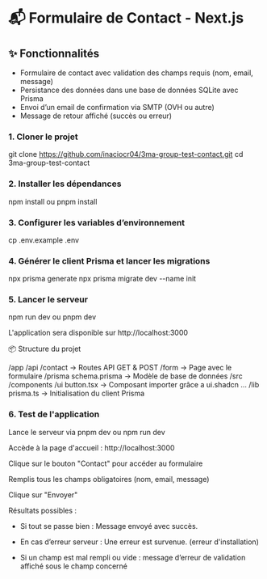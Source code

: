 # 📬 Formulaire de Contact - Next.js

## ✨ Fonctionnalités

- Formulaire de contact avec validation des champs requis (nom, email, message)
- Persistance des données dans une base de données SQLite avec Prisma
- Envoi d’un email de confirmation via SMTP (OVH ou autre)
- Message de retour affiché (succès ou erreur)

### 1. Cloner le projet

git clone https://github.com/inaciocr04/3ma-group-test-contact.git
cd 3ma-group-test-contact

### 2. Installer les dépendances

npm install ou pnpm install

### 3. Configurer les variables d’environnement

cp .env.example .env

### 4. Générer le client Prisma et lancer les migrations

npx prisma generate
npx prisma migrate dev --name init

### 5. Lancer le serveur

npm run dev ou pnpm dev

L'application sera disponible sur http://localhost:3000

📦 Structure du projet

/app
    /api
        /contact → Routes API GET & POST
    /form → Page avec le formulaire
/prisma
    schema.prisma → Modèle de base de données
/src
    /components
    /ui
        button.tsx → Composant importer grâce a ui.shadcn
        ...
    /lib
        prisma.ts → Initialisation du client Prisma

### 6. Test de l'application

Lance le serveur via pnpm dev ou npm run dev

Accède à la page d'accueil : http://localhost:3000

Clique sur le bouton "Contact" pour accéder au formulaire

Remplis tous les champs obligatoires (nom, email, message)

Clique sur "Envoyer"

Résultats possibles :

- Si tout se passe bien : Message envoyé avec succès.

- En cas d’erreur serveur : Une erreur est survenue. (erreur d'installation)

- Si un champ est mal rempli ou vide : message d’erreur de validation affiché sous le champ concerné
